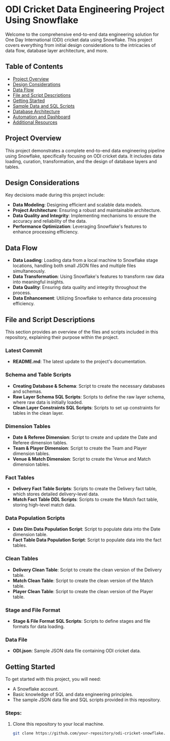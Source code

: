 # ODI Cricket Data Engineering Project Using Snowflake

Welcome to the comprehensive end-to-end data engineering solution for One Day International (ODI) cricket data using Snowflake. This project covers everything from initial design considerations to the intricacies of data flow, database layer architecture, and more.

## Table of Contents

- [Project Overview](#project-overview)
- [Design Considerations](#design-considerations)
- [Data Flow](#data-flow)
- [File and Script Descriptions](#file-and-script-descriptions)
- [Getting Started](#getting-started)
- [Sample Data and SQL Scripts](#sample-data-and-sql-scripts)
- [Database Architecture](#database-architecture)
- [Automation and Dashboard](#automation-and-dashboard)
- [Additional Resources](#additional-resources)

## Project Overview

This project demonstrates a complete end-to-end data engineering pipeline using Snowflake, specifically focusing on ODI cricket data. It includes data loading, curation, transformation, and the design of database layers and tables.

## Design Considerations

Key decisions made during this project include:

- **Data Modeling**: Designing efficient and scalable data models.
- **Project Architecture**: Ensuring a robust and maintainable architecture.
- **Data Quality and Integrity**: Implementing mechanisms to ensure the accuracy and reliability of the data.
- **Performance Optimization**: Leveraging Snowflake's features to enhance processing efficiency.

## Data Flow

- **Data Loading**: Loading data from a local machine to Snowflake stage locations, handling both small JSON files and multiple files simultaneously.
- **Data Transformation**: Using Snowflake's features to transform raw data into meaningful insights.
- **Data Quality**: Ensuring data quality and integrity throughout the process.
- **Data Enhancement**: Utilizing Snowflake to enhance data processing efficiency.

## File and Script Descriptions

This section provides an overview of the files and scripts included in this repository, explaining their purpose within the project.

### Latest Commit

- **README.md**: The latest update to the project's documentation.

### Schema and Table Scripts

- **Creating Database & Schema**: Script to create the necessary databases and schemas.
- **Raw Layer Schema SQL Scripts**: Scripts to define the raw layer schema, where raw data is initially loaded.
- **Clean Layer Constraints SQL Scripts**: Scripts to set up constraints for tables in the clean layer.

### Dimension Tables

- **Date & Referee Dimension**: Script to create and update the Date and Referee dimension tables.
- **Team & Player Dimension**: Script to create the Team and Player dimension tables.
- **Venue & Match Dimension**: Script to create the Venue and Match dimension tables.

### Fact Tables

- **Delivery Fact Table Scripts**: Scripts to create the Delivery fact table, which stores detailed delivery-level data.
- **Match Fact Table DDL Scripts**: Scripts to create the Match fact table, storing high-level match data.

### Data Population Scripts

- **Date Dim Data Population Script**: Script to populate data into the Date dimension table.
- **Fact Table Data Population Script**: Script to populate data into the fact tables.

### Clean Tables

- **Delivery Clean Table**: Script to create the clean version of the Delivery table.
- **Match Clean Table**: Script to create the clean version of the Match table.
- **Player Clean Table**: Script to create the clean version of the Player table.

### Stage and File Format

- **Stage & File Format SQL Scripts**: Scripts to define stages and file formats for data loading.

### Data File

- **ODI.json**: Sample JSON data file containing ODI cricket data.

## Getting Started

To get started with this project, you will need:

- A Snowflake account.
- Basic knowledge of SQL and data engineering principles.
- The sample JSON data file and SQL scripts provided in this repository.

### Steps:

1. Clone this repository to your local machine.
   ```bash
   git clone https://github.com/your-repository/odi-cricket-snowflake.git

